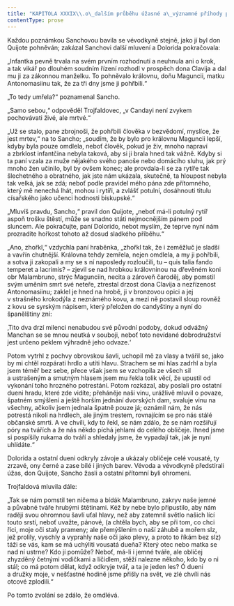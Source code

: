 ```yaml
---
title: "KAPITOLA XXXIX\\.o\_dalším průběhu úžasné a\_významné příhody paní Trojfaldové\\."
contentType: prose
---
```


<section>

Každou poznámkou Sanchovou bavila se vévodkyně stejně, jako jí byl don Quijote pohněván; zakázal Sanchovi další mluvení a Dolorida pokračovala:

„Infantka pevně trvala na svém prvním rozhodnutí a neuhnula ani o krok, a tak vikář po dlouhém soudním řízení rozhodl v prospěch dona Clavija a dal mu ji za zákonnou manželku. To pohněvalo královnu, doňu Maguncii, matku Antonomasiinu tak, že za tři dny jsme ji pohřbili.“

„To tedy umřela?“ poznamenal Sancho.

„Samo sebou,“ odpověděl Trojfaldovec, „v Candayi není zvykem pochovávati živé, ale mrtvé.“

„Už se stalo, pane zbrojnoši, že pohřbili člověka v bezvědomí, myslíce, že jest mrtev,“ na to Sancho; „soudím, že by bylo pro královnu Maguncii lepší, kdyby byla pouze omdlela, neboť člověk, pokud je živ, mnoho napraví a zbrklost infantčina nebyla taková, aby si ji brala hned tak vážně. Kdyby si ta paní vzala za muže nějakého svého panoše nebo domácího sluhu, jak prý mnoho žen učinilo, byl by ovšem konec; ale provdala-li se za rytíře tak šlechetného a obratného, jak jste nám ukázala, skutečně, ta hloupost nebyla tak velká, jak se zdá; neboť podle pravidel mého pána zde přítomného, který mě nenechá lhát, mohou i rytíři, a zvlášť potulní, dosáhnouti titulu císařského jako učenci hodnosti biskupské.“

„Mluvíš pravdu, Sancho,“ pravil don Quijote, „neboť má-li potulný rytíř aspoň trošku štěstí, může se snadno státi nejmocnějším pánem pod sluncem. Ale pokračujte, paní Dolorido, nebot myslím, že teprve nyní nám prozradíte hořkost tohoto až dosud sladkého příběhu.“

„Ano, zhořkl,“ vzdychla paní hraběnka, „zhořkl tak, že i zeměžluč je sladší a vavřín chutnější. Královna tehdy zemřela, nejen omdlela, a my ji pohřbili, a sotva ji zakopali a my se s ní naposledy rozloučili, tu – quis talia fando temperet a lacrimis? – zjevil se nad hrobkou královninou na dřevěném koni obr Malambruno, strýc Magunciin, necita a zároveň čaroděj, aby pomstil svým uměním smrt své neteře, ztrestal drzost dona Clavija a nezřízenost Antonomasiinu; zaklel je hned na hrobě, ji v bronzovou opici a jej v strašného krokodýla z neznámého kovu, a mezi ně postavil sloup rovněž z kovu se syrským nápisem, který přeložen do candyštiny a nyní do španělštiny zní:

‚Tito dva drzí milenci nenabudou své původní podoby, dokud odvážný Manchan se se mnou neutká v souboji, neboť toto nevídané dobrodružství jest určeno peklem výhradně jeho odvaze.‘

Potom vytrhl z pochvy obrovskou šavli, uchopil mě za vlasy a tvářil se, jako by mi chtěl rozpárati hrdlo a utíti hlavu. Strachem se mi hlas zadrhl a byla jsem téměř bez sebe, přece však jsem se vzchopila ze všech sil a ustrašeným a smutným hlasem jsem mu řekla tolik věcí, že upustil od vykonání toho hrozného potrestání. Potom rozkázal, aby poslali pro ostatní dueni hradu, které zde vidíte; přeháněje naši vinu, urážlivě mluvil o povaze, špatném smýšlení a ještě horším jednání dvorských dam, svaluje vinu na všechny, ačkoliv jsem jednala špatně pouze já; oznámil nám, že nás potrestá nikoli na hrdlech, ale jiným trestem, rovnajícím se pro nás stálé občanské smrti. A ve chvíli, kdy to řekl, se nám zdálo, že se nám rozšiřují póry na tvářích a že nás někdo píchá jehlami do celého obličeje. Ihned jsme si pospíšily rukama do tváří a shledaly jsme, že vypadají tak, jak je nyní uhlídáte.“

Dolorida a ostatní dueni odkryly závoje a ukázaly obličeje celé vousaté, ty zrzavé, ony černé a zase bílé i jiných barev. Vévoda a vévodkyně předstírali úžas, don Quijote, Sancho žasli a ostatní přítomní byli ohromeni.

Trojfaldová mluvila dále:

„Tak se nám pomstil ten ničema a bídák Malambruno, zakryv naše jemné a půvabné tváře hrubými štětinami. Kéž by nebe bylo připustilo, aby nám raději svou ohromnou šavlí uťal hlavy, než aby zatemnil světlo našich lící touto srstí, neboť uvažte, pánové, (a chtěla bych, aby se při tom, co chci říci, moje oči staly prameny; ale přemýšlením o naší záhubě a mořem slz, jež prolily, vyschly a vyprahly naše oči jako plevy, a proto to říkám bez slz) táži se vás, kam se má uchýliti vousatá dueňa? Který otec nebo matka se nad ní ustrne? Kdo jí pomůže? Neboť, má-li i jemné tváře, ale obličej zhyzděný četnými vodičkami a líčidlem, stěží nalezne někoho, kdo by o ni stál; co má potom dělat, když odkryje tvář, a ta je jeden les? Ó dueni a družky moje, v nešťastné hodině jsme přišly na svět, ve zlé chvíli nás otcové zplodili.“

Po tomto zvolání se zdálo, že omdlévá.

</section>
